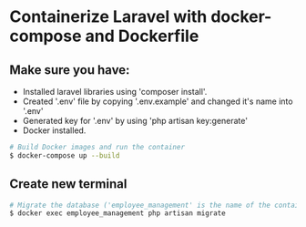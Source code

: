 # Containerize Laravel with docker-compose and Dockerfile

## Make sure you have:
 - Installed laravel libraries using 'composer install'.
 - Created '.env' file by copying '.env.example' and changed it's name into '.env'
 - Generated key for '.env' by using 'php artisan key:generate'
 - Docker installed.

```bash
# Build Docker images and run the container
$ docker-compose up --build
```

## Create new terminal

```bash
# Migrate the database ('employee_management' is the name of the container we want to run this code on)
$ docker exec employee_management php artisan migrate
```

